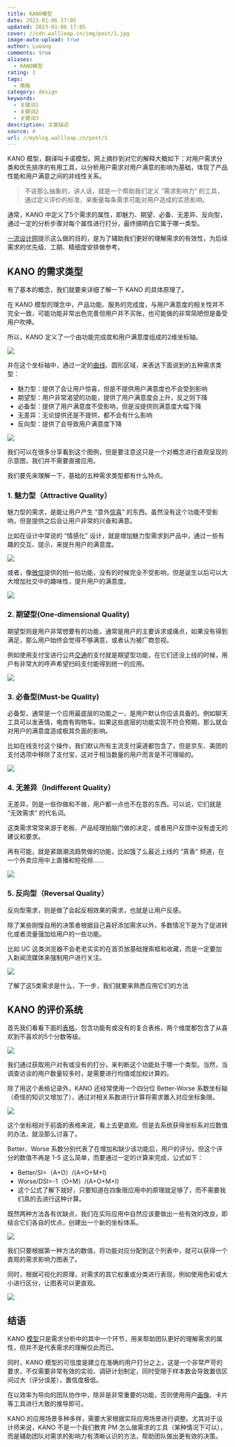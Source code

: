 ```yaml
---
title: KANO模型
date: 2023-01-06 17:05
updated: 2023-01-06 17:05
cover: //cdn.wallleap.cn/img/post/1.jpg
image-auto-upload: true
author: Luwang
comments: true
aliases:
  - KANO模型
rating: 1
tags:
  - 策略
category: design
keywords:
  - 关键词1
  - 关键词2
  - 关键词3
description: 文章描述
source: #
url: //myblog.wallleap.cn/post/1
---
```


KANO 模型，翻译叫卡诺模型。网上摘抄到对它的解释大概如下：对用户需求分类和优先排序的有用工具，以分析用户需求对用户满意的影响为基础，体现了产品性能和用户满意之间的非线性关系。

> 不说那么抽象的，讲人话，就是一个帮助我们定义 “需求影响力” 的工具，通过定义评价的标准，来衡量每条需求可能对用户造成的实质影响。  

通常，KANO 中定义了5个需求的属性，即魅力、期望、必备、无差异、反向型，通过一定的分析步骤对每个属性进行打分，最终搞明白它属于哪一类型。

[一流设计网](https://link.zhihu.com/?target=https%3A//www.yiliusheji.com/)提示这么做的目的，是为了辅助我们更好的理解需求的有效性，为后续需求的优先级、工期、精细度安排做参考。

## KANO 的需求类型

有了基本的概念，我们就要来详细了解一下 KANO 的具体原理了。

在 KANO 模型的理念中，产品功能、服务的完成度，与用户满意度的相关性并不完全一致，可能功能非常出色完善但用户并不买账，也可能做的非常简陋但是备受用户吹捧。

所以，KANO 定义了一个由功能完成度和用户满意度组成的2维坐标轴。

![](https://cdn.wallleap.cn/img/pic/illustrtion/202301061707618.jpeg)

并在这个坐标轴中，通过一定的[曲线](https://link.zhihu.com/?target=https%3A//www.yiliusheji.com/%3Fs%3D%25E6%259B%25B2%25E7%25BA%25BF%26post_type%3Dpost)、圆形区域，来表达下面说到的五种需求类型：

-   魅力型：提供了会让用户惊喜，但是不提供用户满意度也不会受到影响
-   期望型：用户非常渴望的功能，提供了用户满意度会上升，反之则下降
-   必备型：提供了用户满意度不受影响，但是没提供则满意度大幅下降
-   无差异：无论提供还是不提供，都不会有什么影响
-   反向型：提供了会导致用户满意度下降

![](https://cdn.wallleap.cn/img/pic/illustrtion/202301061707619.jpeg)

我们可以在很多分享看到这个图例，但是要注意这只是一个对概念进行直观呈现的示意图，我们并不需要直接应用。

我们要先来理解一下，基础的五种需求类型都有什么特点。

### 1. 魅力型（Attractive Quality）

魅力型的需求，是能让用户产生 “意外[惊喜](https://link.zhihu.com/?target=https%3A//www.yiliusheji.com/%3Fs%3D%25E6%2583%258A%25E5%2596%259C%26post_type%3Dpost)” 的东西。虽然没有这个功能不受影响，但是提供之后会让用户非常的兴奋和满意。

比如在设计中常说的 “情感化” 设计，就是增加魅力型需求到产品中，通过一些有趣的交互、提示，来提升用户的满意度。

![](https://cdn.wallleap.cn/img/pic/illustrtion/202301061707620.jpeg)

或者，像[微信](https://link.zhihu.com/?target=https%3A//www.uisdc.com/topic/%25e5%25be%25ae%25e4%25bf%25a1)提供的拍一拍功能，没有的时候完全不受影响，但是诞生以后可以大大增加社交中的趣味性，提升用户的满意度。

![](https://cdn.wallleap.cn/img/pic/illustrtion/202301061707621.jpeg)

### 2. 期望型(One-dimensional Quality)

期望型则是用户非常想要有的功能，通常是用户的主要诉求或痛点，如果没有得到满足，那么用户始终会觉得不够满意，或者认为被厂商忽视。

例如使用支付宝进行公共[交通](https://link.zhihu.com/?target=https%3A//www.yiliusheji.com/%3Fs%3D%25E4%25BA%25A4%25E9%2580%259A%26post_type%3Dpost)的支付就是期望型功能，在它们还没上线的时候，用户有非常大的呼声希望扫码支付能得到统一的应用。

![](https://cdn.wallleap.cn/img/pic/illustrtion/202301061707622.jpeg)

### 3. 必备型(Must-be Quality)

必备型，通常是一个应用最底层的功能之一，是用户默认你应该具备的。例如聊天工具可以发表情，电商有购物车。如果这些底层的功能实现不符合预期，那么就会对用户的满意度造成极其负面的影响。

比如在线支付这个操作，我们默认所有主流支付渠道都包含了，但是京东、美团的支付选项中移除了支付宝，这对于相当数量的用户而言是不可理喻的。

![](https://cdn.wallleap.cn/img/pic/illustrtion/202301061707623.jpeg)

### 4. 无差异（Indifferent Quality）

无差异，则是一些你做和不做，用户都一点也不在意的东西。可以说，它们就是 “无效需求” 的代名词。

这类需求常常来源于老板、产品经理拍脑门做的决定，或者用户反馈中没有虚无的建议和要求。

再有可能，就是紧跟潮流趋势做的功能，比如饿了么最近上线的 “真香” 频道，在一个外卖应用中上直播和短视频……

![](https://cdn.wallleap.cn/img/pic/illustrtion/202301061707624.jpeg)

### 5. 反向型（Reversal Quality）

反向型需求，则是做了会起反相效果的需求，也就是让用户反感。

除了某些刚愎自用的决策者根据自己喜好添加需求以外，多数情况下是为了促进转化或者流量强加给用户的一些功能。

比如 UC 这类浏览器不会老老实实的在首页放基础搜索框和收藏，而是一定要加入新闻流媒体来强制用户进行关注。

![](https://cdn.wallleap.cn/img/pic/illustrtion/202301061707625.jpeg)

了解了这5类需求是什么，下一步，我们就要来熟悉应用它们的方法

## KANO 的评价系统

首先我们看看下面的[表格](https://link.zhihu.com/?target=https%3A//www.yiliusheji.com/%3Fs%3D%25E8%25A1%25A8%25E6%25A0%25BC%26post_type%3Dpost)，包含功能有或没有的复合表格，两个维度都包含了从喜欢到不喜欢的5个分数等级。

![](https://cdn.wallleap.cn/img/pic/illustrtion/202301061707626.jpeg)

我们通过获取用户对有或没有的打分，来判断这个功能处于哪一个类型。当然，当调查访谈的用户数量较多时，是需要进行均值或加权计算的。

除了用这个表格记录外，KANO 还经常使用一个四分位 Better-Worse 系数坐标轴（奇怪的知识又增加了），通过对相关系数进行计算将需求置入对应坐标象限。

![](https://cdn.wallleap.cn/img/pic/illustrtion/202301061707627.jpeg)

这个坐标相对于前面的表格来说，看上去更直观。但是去系统获得坐标系对应数值的办法，就没那么讨喜了。

Better、Worse 系数分别代表了在增加和缺少该功能后，用户的评分。但这个评分的数值不再是 1-5 这么简单，而要通过一定的计算来完成，公式如下：

-   Better/SI=（A+O）/(A+O+M+I)
-   Worse/DSI=-1（O+M）/(A+O+M+I)
-   这个公式了解下就好，只要知道在四象限应用中的原理就足够了，而不需要我们真的去进行这种计算。

既然两种方法各有优缺点，我们在实际应用中自然应该要做出一些有效的改良，即结合它们各自的优点，创建出一个新的坐标体系。

![](https://cdn.wallleap.cn/img/pic/illustrtion/202301061707628.jpeg)

我们只要根据第一种方法的数值，将功能对应分配到这个列表中，就可以获得一个直观的需求影响力图表了。

同时，根据可视化的原理，对需求的其它权重或分类进行表现，例如使用色彩或大小进行区分，让图表可以更直观。

![](https://cdn.wallleap.cn/img/pic/illustrtion/202301061707629.jpeg)

## 结语

KANO [模型](https://link.zhihu.com/?target=https%3A//www.yiliusheji.com/%3Fs%3D%25E6%25A8%25A1%25E5%259E%258B%26post_type%3Dpost)只是需求分析中的其中一个环节，用来帮助团队更好的理解需求的属性，但并不是代表需求的理解仅此而已。

同时，KANO 模型的可信度是建立在准确的用户打分之上，这是一个非常严苛的要求，不仅需要非常有效的实验、调研计划制定，同时受限于样本数会导致置信区间过大（评分误差），置信度极低。

在以效率为导向的团队协作中，除非是非常重要的功能，否则使用用户[画像](https://link.zhihu.com/?target=https%3A//www.yiliusheji.com/%3Fs%3D%25E7%2594%25BB%25E5%2583%258F%26post_type%3Dpost)、卡片等工具进行大致的推导即可。

KANO 的应用场景多种多样，需要大家根据实际应用场景进行调整。尤其对于设计师来说，KANO 不是一个我们教育 PM 怎么做需求的工具（某种情况下可以），而是辅助团队对需求的影响力有清晰认识的方法，帮助团队做出更有效的决策。